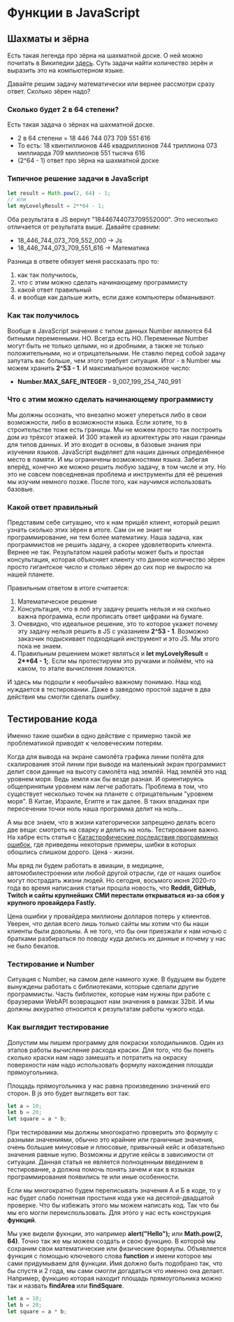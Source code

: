 # Функции в JavaScript

## Шахматы и зёрна

Есть такая легенда про зёрна на шахматной доске. О ней можно почитать в Википедии [здесь](https://en.wikipedia.org/wiki/Wheat_and_chessboard_problem). Суть задачи найти количество зерён и выразить это на компьютерном языке.

Давайте решим задачу математически или вернее рассмотри сразу ответ. Сколько зёрен надо?

### Сколько будет 2 в 64 степени?

Есть такая задача о зёрнах на шахматной доске.

- 2 в 64 степени = 18 446 744 073 709 551 616
- То есть: 18 квинтиллионов 446 квадриллионов 744 триллиона 073 миллиарда 709 миллионов 551 тысяча 616
- (2^64 - 1) ответ про зёрна на шахматной доске

### Типичное решение задачи в JavaScript

```js
let result = Math.pow(2, 64) - 1;
// или
let myLovelyResult = 2**64 - 1;
```

Оба результата в JS вернут "18446744073709552000". Это несколько отличается от результата выше. Давайте сравним:

- 18_446_744_073_709_552_000 -> Js
- 18_446_744_073_709_551_616 -> Математика

Разница в ответе обязует меня рассказать про то:

1. как так получилось,
2. что с этим можно сделать начинающему программисту
3. какой ответ правильный 
4. и вообще как дальше жить, если даже компьютеры обманывают. 

### Как так получилось

Вообще в JavaScript значения с типом данных Number являются 64 битными переменными. НО. Всегда есть НО. Переменные Number могут быть не только целыми, но и дробными, а также не только положительными, но и отрицательными. Не ставлю перед собой задачу запутать вас больше, чем этого требует ситуация. Итог - в Number мы можем хранить __2^53 - 1__. И максимальное возможное число:
- __Number.MAX_SAFE_INTEGER__ - 9_007_199_254_740_991

### Что с этим можно сделать начинающему программисту

Мы должны осознать, что внезапно может упереться либо в свои возможности, либо в возможности языка. Если хотите, то в строительстве тоже есть границы. Мы не можем просто так построить дом из трёхсот этажей. И 300 этажей из архитектуры это наши границы для типов данных. И это входит в основы, в базовые знания при изучении языков. JavaScript выделяет для наших данных определённое место в памяти. И мы ограничены возможностями языка. Забегая вперёд, конечно же можно решить любую задачу, в том числе и эту. Но это не совсем повседневная проблема и инструменты для её решения мы изучим немного позже. После того, как научимся использовать базовые.

### Какой ответ правильный

Представим себе ситуацию, что к нам пришёл клиент, который решил узнать сколько этих зёрен в итоге. Сам он не знает ни программирование, ни тем более математику. Наша задача, как программистов не решить задачу, а скорее удовлетворить клиента. Вернее не так. Результатом нашей работы может быть и простая консультация, которая объясняет клиенту что данное количество зёрен просто гигантское число и столько зёрен до сих пор не выросло на нашей планете. 

Правильным ответом в итоге считается:

1. Математическое решение
2. Консультация, что в лоб эту задачу решить нельзя и на сколько важна программа, если прописать ответ цифрами на бумаге.
3. Очевидно, что идеальное решение, это то которое укажет почему эту задачу нельзя решить в JS с указанием __2^53 - 1__. Возможно заказчик подыскивает подходящий инструмент и это JS. Мы этого пока не знаем. 
4. Правильным решением может являться и __let myLovelyResult = 2**64 - 1;__. Если мы протестируем это ручками и поймём, что на каком, то этапе вычисления ломаются. 

И здесь мы подошли к необычайно важному понимаю. Наш код нуждается в тестировании. Даже в заведомо простой задаче в два действия мы смогли сделать ошибку.

## Тестирование кода

Именно такие ошибки в одно действие с примерно такой же проблематикой приводят к человеческим потерям. 

Когда для вывода на экране самолёта графика линии полёта для скалирования этой линии при выводе на маленький экран программист делит свои данные на высоту самолёта над землёй. Над землёй это над уровнем моря. Ведь земля как бы везде разная. И ориентируясь общепринятым уровнем нам легче работать. Проблема в том, что существует несколько точек на планете с отрицательным "уровнем моря". В Китае, Израиле, Египте и так далее. В таких впадинах при пересечении точки ноль наша программа делит на ноль...

А мы все знаем, что в жизни категорически запрещено делать всего две вещи: смотреть на сварку и делить на ноль. Тестирование важно. На хабре есть статья с [Катастрофические последствия программных ошибок](https://habr.com/ru/company/mailru/blog/370153/), где приведены некоторые примеры, шибки в которых обошлись слишком дорого. Цена - жизни.

Мы вряд ли будем работать в авиации, в медицине, автомобилестроении или любой другой отрасли, где от наших ошибок могут пострадать жизни людей. Но сегодня, восьмого июня 2020-го года во время написания статьи прошла новость, что __Reddit, GitHub, Twitch и сайты крупнейших СМИ перестали открываться из-за сбоя у крупного провайдера Fastly.__ 

Цена ошибки у провайдера миллионы долларов потерь у клиентов. Уверен, что делая всего лишь только сайты мы хотим что бы наши клиенты были довольны. А не того, что бы они приезжали к нам ночью с братками разбираться по поводу куда делись их данные и почему у нас не было бекапов. 

### Тестирование и Number

Ситуация с Number, на самом деле намного хуже. В будущем вы будете вынуждены работать с библиотеками, которые сделали другие программисты. Часть библиотек, которые нам нужны при работе с браузерами WebAPI возвращают нам значения в рамках 32bit. И мы должны аккуратно относится к результатам работы чужого кода. 

### Как выглядит тестирование

Допустим мы пишем программу для покраски холодильников. Один из этапов работы вычисление расхода краски. Для того, что бы понять сколько краски нам надо замешать и потратить на окраску поверхности нам надо использовать формулу нахождения площади прямоугольника. 

Площадь прямоугольника у нас равна произведению значений его сторон. В js это будет выглядеть вот так:

```js
let a = 10;
let b = 20;
let square = a * b; 
```

При тестировании мы должны многократно проверить это формулу с разными значениями, обычно это крайние или граничные значения, очень большие минусовые и плюсовые, привычный кейс и обязательно значения равные нулю. Возможны и другие кейсы в зависимости от ситуации. Данная статья не является полноценным введением в тестирование, а должна помочь понять зачем и как в яззыках программирования появились те или иные особенности. 

Если мы многократно будем переписывать значения А и Б в коде, то у нас будет слабо понятная простыня кода уже на десятой-двадцатой проверке. Что бы избежать этого мы можем написать код. Так что бы мы его могли переиспользовать. Для этого у нас есть конструкция __функций__. 

Мы уже видели фукнции, это например __alert("Hello");__ или __Math.pow(2, 64)__. Точно так же мы можем создать и свою функцию. В которой мы сохраним свои математические или физические формулы. Объявляется функция с помощью ключевого слова __function__ и имени которое мы сами придумываем для функции. Имя должно быть подобрано так, что бы спустя и 2 года, мы сами смогли догадаться что именно она делает. Например, функцию которая находит площадь прямоугольника можно так и назвать __findArea__ или __findSquare__. 

```js
let a = 10;
let b = 20;
let square = a * b; 
```
